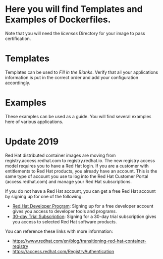 # Here you will find Templates and Examples of Dockerfiles.

 Note that you will need the *licenses* Directory for your image to pass certification. 

# Templates

Templates can be used to *Fill in the Blanks*. Verify that all your applications information is put in the correct order and add your configuration accordingly. 

# Examples

These examples can be used as a guide. You will find several examples here of various applications. 


# Update 2019
Red Hat distributed container images are moving from registry.access.redhat.com to registry.redhat.io. The new registry access model requires you to have a Red Hat login. If you are a customer with entitlements to Red Hat products, you already have an account. This is the same type of account you use to log into the Red Hat Customer Portal (access.redhat.com) and manage your Red Hat subscriptions.

If you do not have a Red Hat account, you can get a free Red Hat account by signing up for one of the following:

* [Red Hat Developer Program](https://developers.redhat.com): Signing up for a free developer account gives you access to developer tools and programs.
* [30-day Trial Subscription](https://access.redhat.com/products/red-hat-enterprise-linux/evaluation): Signing for a 30-day trial subscription gives you access to selected Red Hat software products.

You can reference these links with more information:

* https://www.redhat.com/en/blog/transitioning-red-hat-container-registry
* https://access.redhat.com/RegistryAuthentication
